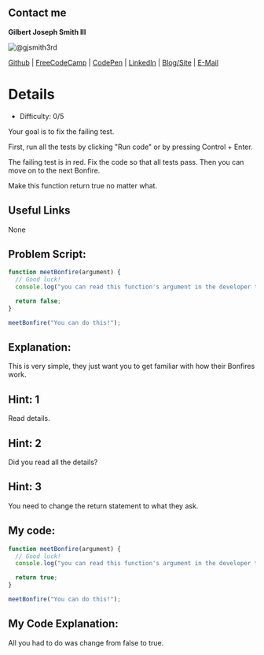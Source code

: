 ## Contact me
**Gilbert Joseph Smith III**

![@gjsmith3rd](https://avatars0.githubusercontent.com/gjsmith3rd?&s=128)

[Github](https://github.com/gjsmith3rd) | [FreeCodeCamp](http://www.freecodecamp.com/gjsmith3rd) |  [CodePen](http://codepen.io/gjsmith3rd/) | [LinkedIn](https://www.linkedin.com/in/gjsmith3rd) | [Blog/Site](https://gjsmith3rd.github.io/) | [E-Mail](mailto:contact@mobileCreature.com)
# Details
- Difficulty: 0/5

Your goal is to fix the failing test.

First, run all the tests by clicking "Run code" or by pressing Control + Enter.

The failing test is in red. Fix the code so that all tests pass. Then you can move on to the next Bonfire.

Make this function return true no matter what.

## Useful Links
None

## Problem Script:

```js
function meetBonfire(argument) {
  // Good luck!
  console.log("you can read this function's argument in the developer tools", argument);

  return false;
}

meetBonfire("You can do this!");
```

## Explanation:
This is very simple, they just want you to get familiar with how their Bonfires work.

## Hint: 1
Read details.

## Hint: 2
Did you read all the details?

## Hint: 3
You need to change the return statement to what they ask.

## My code:

```js
function meetBonfire(argument) {
  // Good luck!
  console.log("you can read this function's argument in the developer tools", argument);

  return true;
}

meetBonfire("You can do this!");
```

## My Code Explanation:
All you had to do was change from false to true.
